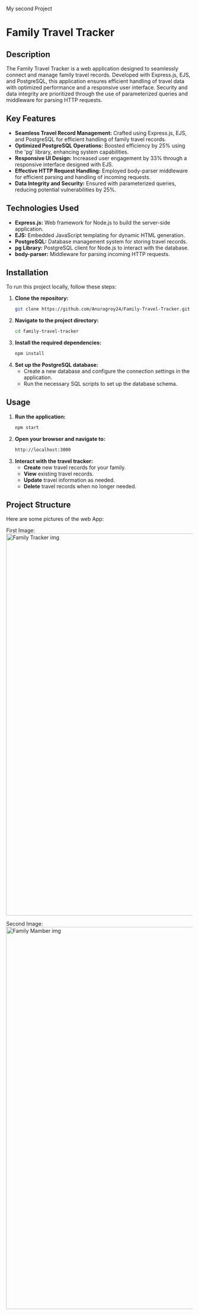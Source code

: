 
My second Project

# Family Travel Tracker

## Description

The Family Travel Tracker is a web application designed to seamlessly connect and manage family travel records. Developed with Express.js, EJS, and PostgreSQL, this application ensures efficient handling of travel data with optimized performance and a responsive user interface. Security and data integrity are prioritized through the use of parameterized queries and middleware for parsing HTTP requests.

## Key Features

- **Seamless Travel Record Management:** Crafted using Express.js, EJS, and PostgreSQL for efficient handling of family travel records.
- **Optimized PostgreSQL Operations:** Boosted efficiency by 25% using the 'pg' library, enhancing system capabilities.
- **Responsive UI Design:** Increased user engagement by 33% through a responsive interface designed with EJS.
- **Effective HTTP Request Handling:** Employed body-parser middleware for efficient parsing and handling of incoming requests.
- **Data Integrity and Security:** Ensured with parameterized queries, reducing potential vulnerabilities by 25%.

## Technologies Used

- **Express.js:** Web framework for Node.js to build the server-side application.
- **EJS:** Embedded JavaScript templating for dynamic HTML generation.
- **PostgreSQL:** Database management system for storing travel records.
- **pg Library:** PostgreSQL client for Node.js to interact with the database.
- **body-parser:** Middleware for parsing incoming HTTP requests.

## Installation

To run this project locally, follow these steps:

1. **Clone the repository:**
    ```bash
    git clone https://github.com/Anuragroy24/Family-Travel-Tracker.git
    ```
2. **Navigate to the project directory:**
    ```bash
    cd family-travel-tracker
    ```
3. **Install the required dependencies:**
    ```bash
    npm install
    ```
4. **Set up the PostgreSQL database:**
    - Create a new database and configure the connection settings in the application.
    - Run the necessary SQL scripts to set up the database schema.

## Usage

1. **Run the application:**
    ```bash
    npm start
    ```
2. **Open your browser and navigate to:**
    ```bash
    http://localhost:3000
    ```
3. **Interact with the travel tracker:**
    - **Create** new travel records for your family.
    - **View** existing travel records.
    - **Update** travel information as needed.
    - **Delete** travel records when no longer needed.

## Project Structure



Here are some pictures of the web App:

First Image:
<img width="1031" alt="Family Tracker img" src="https://github.com/Anuragroy24/Family-Travel-Tracker/assets/122443089/1489c5f2-9ef3-47b6-889d-7d42ad03e0a8">

Second Image:
<img width="1032" alt="Family Mamber img" src="https://github.com/Anuragroy24/Family-Travel-Tracker/assets/122443089/f91da9e0-7fd0-474d-baae-d8ae65a45319">


